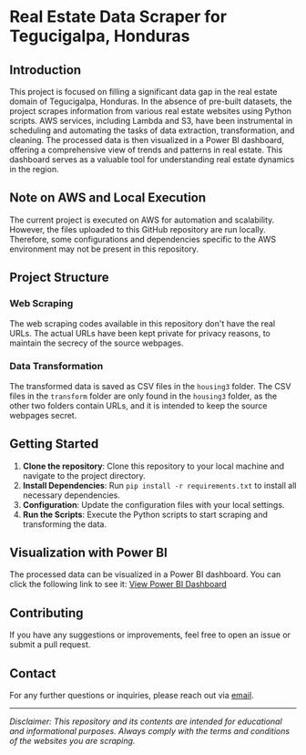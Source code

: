 
# Real Estate Data Scraper for Tegucigalpa, Honduras

## Introduction

This project is focused on filling a significant data gap in the real estate domain of Tegucigalpa, Honduras. In the absence of pre-built datasets, the project scrapes information from various real estate websites using Python scripts. AWS services, including Lambda and S3, have been instrumental in scheduling and automating the tasks of data extraction, transformation, and cleaning. The processed data is then visualized in a Power BI dashboard, offering a comprehensive view of trends and patterns in real estate. This dashboard serves as a valuable tool for understanding real estate dynamics in the region.

## Note on AWS and Local Execution

The current project is executed on AWS for automation and scalability. However, the files uploaded to this GitHub repository are run locally. Therefore, some configurations and dependencies specific to the AWS environment may not be present in this repository.

## Project Structure

### Web Scraping

The web scraping codes available in this repository don't have the real URLs. The actual URLs have been kept private for privacy reasons, to maintain the secrecy of the source webpages.

### Data Transformation

The transformed data is saved as CSV files in the `housing3` folder. The CSV files in the `transform` folder are only found in the `housing3` folder, as the other two folders contain URLs, and it is intended to keep the source webpages secret.

## Getting Started

1. **Clone the repository**: Clone this repository to your local machine and navigate to the project directory.
2. **Install Dependencies**: Run `pip install -r requirements.txt` to install all necessary dependencies.
3. **Configuration**: Update the configuration files with your local settings.
4. **Run the Scripts**: Execute the Python scripts to start scraping and transforming the data.

## Visualization with Power BI

The processed data can be visualized in a Power BI dashboard. You can click the following link to see it: [View Power BI Dashboard](https://app.powerbi.com/view?r=eyJrIjoiZmU2MTM5OTktMjYxOS00MDM3LWI5YTEtNTI2YTU1YjA5ODUzIiwidCI6IjgwZjQ1ODhmLTllY2EtNGRjZC1hMzQwLTgyMDFmYWEzNTAyMCIsImMiOjl9)

## Contributing

If you have any suggestions or improvements, feel free to open an issue or submit a pull request.

## Contact

For any further questions or inquiries, please reach out via [email](mailto:ary.rubi@hotmail.com).

---

*Disclaimer: This repository and its contents are intended for educational and informational purposes. Always comply with the terms and conditions of the websites you are scraping.*
